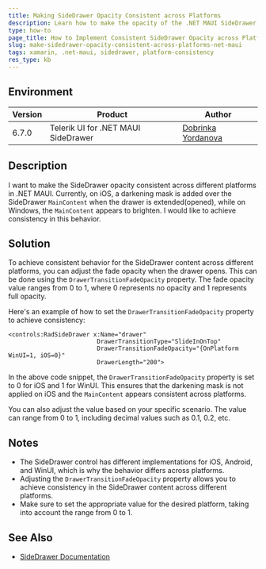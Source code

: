 ```yaml
---
title: Making SideDrawer Opacity Consistent across Platforms
description: Learn how to make the opacity of the .NET MAUI SideDrawer consistent across different platforms when the drawer opens.
type: how-to
page_title: How to Implement Consistent SideDrawer Opacity across Platforms in .NET MAUI
slug: make-sidedrawer-opacity-consistent-across-platforms-net-maui
tags: xamarin, .net-maui, sidedrawer, platform-consistency
res_type: kb
---
```


## Environment

| Version | Product | Author | 
| --- | --- | ---- | 
| 6.7.0 | Telerik UI for .NET MAUI SideDrawer | [Dobrinka Yordanova](https://www.telerik.com/blogs/author/dobrinka-yordanova)| 

## Description

I want to make the SideDrawer opacity consistent across different platforms in .NET MAUI. Currently, on iOS, a darkening mask is added over the SideDrawer `MainContent` when the drawer is extended(opened), while on Windows, the `MainContent` appears to brighten. I would like to achieve consistency in this behavior.

## Solution

To achieve consistent behavior for the SideDrawer content across different platforms, you can adjust the fade opacity when the drawer opens. This can be done using the `DrawerTransitionFadeOpacity` property. The fade opacity value ranges from 0 to 1, where 0 represents no opacity and 1 represents full opacity.

Here's an example of how to set the `DrawerTransitionFadeOpacity` property to achieve consistency:

```xaml
<controls:RadSideDrawer x:Name="drawer" 
                         DrawerTransitionType="SlideInOnTop" 
                         DrawerTransitionFadeOpacity="{OnPlatform WinUI=1, iOS=0}"
                         DrawerLength="200">
```

In the above code snippet, the `DrawerTransitionFadeOpacity` property is set to 0 for iOS and 1 for WinUI. This ensures that the darkening mask is not applied on iOS and the `MainContent` appears consistent across platforms.

You can also adjust the value based on your specific scenario. The value can range from 0 to 1, including decimal values such as 0.1, 0.2, etc.

## Notes

- The SideDrawer control has different implementations for iOS, Android, and WinUI, which is why the behavior differs across platforms.
- Adjusting the `DrawerTransitionFadeOpacity` property allows you to achieve consistency in the SideDrawer content across different platforms.
- Make sure to set the appropriate value for the desired platform, taking into account the range from 0 to 1.

## See Also

- [SideDrawer Documentation](https://docs.telerik.com/devtools/xamarin/controls/sidedrawer/sidedrawer-overview)
